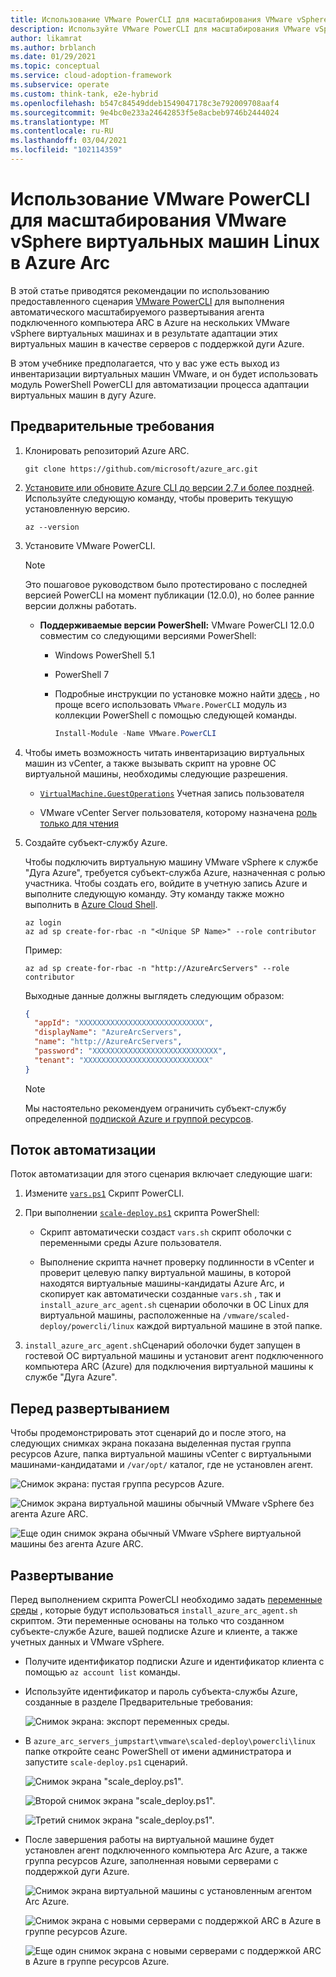 ```yaml
---
title: Использование VMware PowerCLI для масштабирования VMware vSphere виртуальных машин Linux в Azure Arc
description: Используйте VMware PowerCLI для масштабирования VMware vSphere виртуальных машин Linux в Azure ARC.
author: likamrat
ms.author: brblanch
ms.date: 01/29/2021
ms.topic: conceptual
ms.service: cloud-adoption-framework
ms.subservice: operate
ms.custom: think-tank, e2e-hybrid
ms.openlocfilehash: b547c84549ddeb1549047178c3e792009708aaf4
ms.sourcegitcommit: 9e4bc0e233a24642853f5e8acbeb9746b2444024
ms.translationtype: MT
ms.contentlocale: ru-RU
ms.lasthandoff: 03/04/2021
ms.locfileid: "102114359"
---
```

# <a name="use-vmware-powercli-to-scale-onboarding-vmware-vsphere-linux-virtual-machines-to-azure-arc"></a>Использование VMware PowerCLI для масштабирования VMware vSphere виртуальных машин Linux в Azure Arc

В этой статье приводятся рекомендации по использованию предоставленного сценария [VMware PowerCLI](https://code.vmware.com/web/dp/tool/vmware-powercli/) для выполнения автоматического масштабируемого развертывания агента подключенного компьютера ARC в Azure на нескольких VMware vSphere виртуальных машинах и в результате адаптации этих виртуальных машин в качестве серверов с поддержкой дуги Azure.

В этом учебнике предполагается, что у вас уже есть выход из инвентаризации виртуальных машин VMware, и он будет использовать модуль PowerShell PowerCLI для автоматизации процесса адаптации виртуальных машин в дугу Azure.

## <a name="prerequisites"></a>Предварительные требования

1. Клонировать репозиторий Azure ARC.

    ```console
    git clone https://github.com/microsoft/azure_arc.git
    ```

2. [Установите или обновите Azure CLI до версии 2,7 и более поздней](/cli/azure/install-azure-cli). Используйте следующую команду, чтобы проверить текущую установленную версию.

    ```console
    az --version
    ```

3. Установите VMware PowerCLI.

    > [!NOTE]
    > Это пошаговое руководством было протестировано с последней версией PowerCLI на момент публикации (12.0.0), но более ранние версии должны работать.

    - **Поддерживаемые версии PowerShell:** VMware PowerCLI 12.0.0 совместим со следующими версиями PowerShell:
        - Windows PowerShell 5.1
        - PowerShell 7
        - Подробные инструкции по установке можно найти [здесь](https://docs.vmware.com/en/VMware-vSphere/7.0/com.vmware.esxi.install.doc/GUID-F02D0C2D-B226-4908-9E5C-2E783D41FE2D.html) , но проще всего использовать `VMware.PowerCLI` модуль из коллекции PowerShell с помощью следующей команды.

          ```powershell
          Install-Module -Name VMware.PowerCLI
          ```

4. Чтобы иметь возможность читать инвентаризацию виртуальных машин из vCenter, а также вызывать скрипт на уровне ОС виртуальной машины, необходимы следующие разрешения.

    - [`VirtualMachine.GuestOperations`](https://docs.vmware.com/en/VMware-vSphere/7.0/com.vmware.vsphere.security.doc/GUID-6A952214-0E5E-4CCF-9D2A-90948FF643EC.html) Учетная запись пользователя

    - VMware vCenter Server пользователя, которому назначена [роль только для чтения](https://docs.vmware.com/en/VMware-vSphere/6.7/com.vmware.vsphere.security.doc/GUID-93B962A7-93FA-4E96-B68F-AE66D3D6C663.html)

5. Создайте субъект-службу Azure.

    Чтобы подключить виртуальную машину VMware vSphere к службе "Дуга Azure", требуется субъект-служба Azure, назначенная с ролью участника. Чтобы создать его, войдите в учетную запись Azure и выполните следующую команду. Эту команду также можно выполнить в [Azure Cloud Shell](https://shell.azure.com/).

    ```console
    az login
    az ad sp create-for-rbac -n "<Unique SP Name>" --role contributor
    ```

    Пример:

    ```console
    az ad sp create-for-rbac -n "http://AzureArcServers" --role contributor
    ```

    Выходные данные должны выглядеть следующим образом:

    ```json
    {
      "appId": "XXXXXXXXXXXXXXXXXXXXXXXXXXXX",
      "displayName": "AzureArcServers",
      "name": "http://AzureArcServers",
      "password": "XXXXXXXXXXXXXXXXXXXXXXXXXXXX",
      "tenant": "XXXXXXXXXXXXXXXXXXXXXXXXXXXX"
    }
    ```

    > [!NOTE]
    > Мы настоятельно рекомендуем ограничить субъект-службу определенной [подпиской Azure и группой ресурсов](/cli/azure/ad/sp).

## <a name="automation-flow"></a>Поток автоматизации

Поток автоматизации для этого сценария включает следующие шаги:

1. Измените [`vars.ps1`](https://github.com/microsoft/azure_arc/blob/main/azure_arc_servers_jumpstart/vmware/scaled_deployment/powercli/linux/vars.ps1) Скрипт PowerCLI.

2. При выполнении [`scale-deploy.ps1`](https://github.com/microsoft/azure_arc/blob/main/azure_arc_servers_jumpstart/vmware/scaled_deployment/powercli/linux/scale_deploy.ps1) скрипта PowerShell:

    - Скрипт автоматически создаст `vars.sh` скрипт оболочки с переменными среды Azure пользователя.

    - Выполнение скрипта начнет проверку подлинности в vCenter и проверит целевую папку виртуальной машины, в которой находятся виртуальные машины-кандидаты Azure Arc, и скопирует как автоматически созданные `vars.sh` , так и `install_azure_arc_agent.sh` сценарии оболочки в ОС Linux для виртуальной машины, расположенные на `/vmware/scaled-deploy/powercli/linux` каждой виртуальной машине в этой папке.

3. `install_azure_arc_agent.sh`Сценарий оболочки будет запущен в гостевой ОС виртуальной машины и установит агент подключенного компьютера ARC (Azure) для подключения виртуальной машины к службе "Дуга Azure".

## <a name="predeployment"></a>Перед развертыванием

Чтобы продемонстрировать этот сценарий до и после этого, на следующих снимках экрана показана выделенная пустая группа ресурсов Azure, папка виртуальной машины vCenter с виртуальными машинами-кандидатами и `/var/opt/` каталог, где не установлен агент.

![Снимок экрана: пустая группа ресурсов Azure.](./media/vmware-scale-powercli/cli-linux-empty.png)

![Снимок экрана виртуальной машины обычный VMware vSphere без агента Azure ARC.](./media/vmware-scale-powercli/cli-linux-vanilla-1.png)

![Еще один снимок экрана обычный VMware vSphere виртуальной машины без агента Azure ARC.](./media/vmware-scale-powercli/cli-linux-vanilla-2.png)

## <a name="deployment"></a>Развертывание

Перед выполнением скрипта PowerCLI необходимо задать [переменные среды](https://github.com/microsoft/azure_arc/blob/main/azure_arc_servers_jumpstart/vmware/scaled_deployment/powercli/linux/vars.ps1) , которые будут использоваться `install_azure_arc_agent.sh` скриптом. Эти переменные основаны на только что созданном субъекте-службе Azure, вашей подписке Azure и клиенте, а также учетных данных и VMware vSphere.

- Получите идентификатор подписки Azure и идентификатор клиента с помощью `az account list` команды.

- Используйте идентификатор и пароль субъекта-службы Azure, созданные в разделе Предварительные требования:

    ![Снимок экрана: экспорт переменных среды.](./media/vmware-scale-powercli/cli-linux-export-variables.png)

- В `azure_arc_servers_jumpstart\vmware\scaled-deploy\powercli\linux` папке откройте сеанс PowerShell от имени администратора и запустите `scale-deploy.ps1` сценарий.

    ![Снимок экрана "scale_deploy.ps1".](./media/vmware-scale-powercli/cli-linux-scale-deploy-1.png)

    ![Второй снимок экрана "scale_deploy.ps1".](./media/vmware-scale-powercli/cli-linux-scale-deploy-2.png)

    ![Третий снимок экрана "scale_deploy.ps1".](./media/vmware-scale-powercli/cli-linux-scale-deploy-3.png)

- После завершения работы на виртуальной машине будет установлен агент подключенного компьютера Arc Azure, а также группа ресурсов Azure, заполненная новыми серверами с поддержкой дуги Azure.

    ![Снимок экрана виртуальной машины с установленным агентом Arc Azure.](./media/vmware-scale-powercli/cli-linux-agent.png)

    ![Снимок экрана с новыми серверами с поддержкой ARC в Azure в группе ресурсов Azure.](./media/vmware-scale-powercli/cli-linux-servers-1.png)

    ![Еще один снимок экрана с новыми серверами с поддержкой ARC в Azure в группе ресурсов Azure.](./media/vmware-scale-powercli/cli-linux-servers-2.png)
